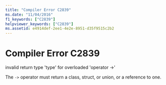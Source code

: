 ```yaml
---
title: "Compiler Error C2839"
ms.date: "11/04/2016"
f1_keywords: ["C2839"]
helpviewer_keywords: ["C2839"]
ms.assetid: e4914def-2ee1-4e2e-8951-d35f9515c2b2
---
```

# Compiler Error C2839

invalid return type 'type' for overloaded 'operator ->'

The `->` operator must return a class, struct, or union, or a reference to one.
